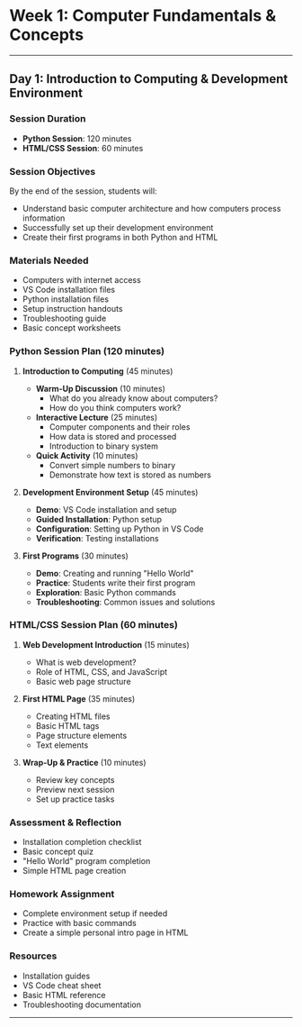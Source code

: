 # Week 1: Computer Fundamentals & Concepts
---
## Day 1: Introduction to Computing & Development Environment
### Session Duration
- **Python Session**: 120 minutes
- **HTML/CSS Session**: 60 minutes

### Session Objectives
By the end of the session, students will:
- Understand basic computer architecture and how computers process information
- Successfully set up their development environment
- Create their first programs in both Python and HTML

### Materials Needed
- Computers with internet access
- VS Code installation files
- Python installation files
- Setup instruction handouts
- Troubleshooting guide
- Basic concept worksheets

### Python Session Plan (120 minutes)
1. **Introduction to Computing** (45 minutes)
   - **Warm-Up Discussion** (10 minutes)
     - What do you already know about computers?
     - How do you think computers work?
   - **Interactive Lecture** (25 minutes)
     - Computer components and their roles
     - How data is stored and processed
     - Introduction to binary system
   - **Quick Activity** (10 minutes)
     - Convert simple numbers to binary
     - Demonstrate how text is stored as numbers

2. **Development Environment Setup** (45 minutes)
   - **Demo**: VS Code installation and setup
   - **Guided Installation**: Python setup
   - **Configuration**: Setting up Python in VS Code
   - **Verification**: Testing installations

3. **First Programs** (30 minutes)
   - **Demo**: Creating and running "Hello World"
   - **Practice**: Students write their first program
   - **Exploration**: Basic Python commands
   - **Troubleshooting**: Common issues and solutions

### HTML/CSS Session Plan (60 minutes)
1. **Web Development Introduction** (15 minutes)
   - What is web development?
   - Role of HTML, CSS, and JavaScript
   - Basic web page structure

2. **First HTML Page** (35 minutes)
   - Creating HTML files
   - Basic HTML tags
   - Page structure elements
   - Text elements

3. **Wrap-Up & Practice** (10 minutes)
   - Review key concepts
   - Preview next session
   - Set up practice tasks

### Assessment & Reflection
- Installation completion checklist
- Basic concept quiz
- "Hello World" program completion
- Simple HTML page creation

### Homework Assignment
- Complete environment setup if needed
- Practice with basic commands
- Create a simple personal intro page in HTML

### Resources
- Installation guides
- VS Code cheat sheet
- Basic HTML reference
- Troubleshooting documentation

---

